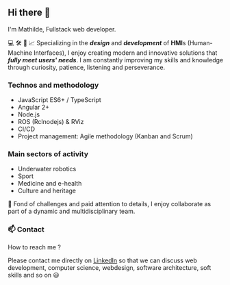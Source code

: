 ## Hi there 👋

I'm Mathilde, Fullstack web developer.

💻 🛠 🎨 📈 Specializing in the **_design_** and **_development_** of **HMI**s (Human-Machine Interfaces), I enjoy creating modern and innovative solutions that **_fully meet users' needs_**.
I am constantly improving my skills and knowledge through curiosity, patience, listening and perseverance.

### Technos and methodology

- JavaScript ES6+ / TypeScript
- Angular 2+
- Node.js
- ROS (Rclnodejs) & RViz
- CI/CD
- Project management: Agile methodology (Kanban and Scrum)

### Main sectors of activity

- Underwater robotics
- Sport
- Medicine and e-health
- Culture and heritage

🤝 Fond of challenges and paid attention to details, I enjoy collaborate as part of a dynamic and multidisciplinary team.

### 📫 Contact

How to reach me ?

Please contact me directly on [LinkedIn](https://www.linkedin.com/in/mathilde-frere/) so that we can discuss web development, computer science, webdesign, software architecture, soft skills and so on 😃
